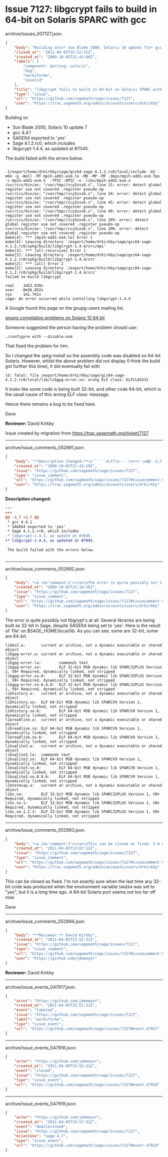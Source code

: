 # Issue 7127: libgcrypt fails to build in 64-bit on Solaris SPARC with gcc

archive/issues_007127.json:
```json
{
    "body": "Building on\n* Sun Blade 2000, Solaris 10 update 7\n* gcc 4.4.1\n* SAGE64 exported to 'yes'\n* Sage 4.1.2.rc0, which includes \n* libgcrypt-1.4.4, as updated at #7045.\n\nThe build failed with the errors below. \n\n```\n\n-I/export/home/drkirkby/sage/gcc64-sage-4.1.2.rc0/local/include -O2 -m64 -g -Wall -MT mpih-add1-asm.lo -MD -MP -MF .deps/mpih-add1-asm.Tpo -c mpih-add1-asm.S  -fPIC -DPIC -o .libs/mpih-add1-asm.o\n/usr/ccs/bin/as: \"/var/tmp//ccySzxz6.s\", line 31: error: detect global register use not covered .register pseudo-op\n/usr/ccs/bin/as: \"/var/tmp//ccySzxz6.s\", line 34: error: detect global register use not covered .register pseudo-op\n/usr/ccs/bin/as: \"/var/tmp//ccySzxz6.s\", line 45: error: detect global register use not covered .register pseudo-op\n/usr/ccs/bin/as: \"/var/tmp//ccySzxz6.s\", line 49: error: detect global register use not covered .register pseudo-op\n/usr/ccs/bin/as: \"/var/tmp//ccySzxz6.s\", line 205: error: detect global register use not covered .register pseudo-op\n/usr/ccs/bin/as: \"/var/tmp//ccySzxz6.s\", line 206: error: detect global register use not covered .register pseudo-op\nmake[4]: *** [mpih-add1-asm.lo] Error 1\nmake[4]: Leaving directory `/export/home/drkirkby/sage/gcc64-sage-4.1.2.rc0/spkg/build/libgcrypt-1.4.4/src/mpi'\nmake[3]: *** [all-recursive] Error 1\nmake[3]: Leaving directory `/export/home/drkirkby/sage/gcc64-sage-4.1.2.rc0/spkg/build/libgcrypt-1.4.4/src'\nmake[2]: *** [all] Error 2\nmake[2]: Leaving directory `/export/home/drkirkby/sage/gcc64-sage-4.1.2.rc0/spkg/build/libgcrypt-1.4.4/src'\nfailed to build libgcrypt\n\nreal    1m53.930s\nuser    0m36.852s\nsys     1m1.741s\nsage: An error occurred while installing libgcrypt-1.4.4\n```\n\nA Google found this page on the gnupg-users mailing list. \n\n[gnupg compilation problems on Solaris 10 64 bit](http://www.mail-archive.com/gnupg-users@gnupg.org/msg09887.html) \n\nSomeone suggested the person having the problem should use:\n\n\n```\n./configure with --disable-asm\n```\n\nThat fixed the problem for him. \n\nSo I changed the spkg-install so the assembly code was disabled on 64-bit Solaris. However, whilst the above problem did not display (I think the build got further this time), it did eventually fail with \n\n```\nld: fatal: file /export/home/drkirkby/sage/gcc64-sage-4.1.2.rc0/local/lib/libgpg-error.so: wrong ELF class: ELFCLASS32\n```\n\nIt looks like some code is being built 32-bit, and other code 64-bit, which is the usual cause of this *wrong ELF class:* message.\n\nHence there remains a bug to be fixed here. \n\nDave \n\n\n**Reviewer:** David Kirkby\n\nIssue created by migration from https://trac.sagemath.org/ticket/7127\n\n",
    "closed_at": "2011-04-05T15:52:31Z",
    "created_at": "2009-10-05T21:42:06Z",
    "labels": [
        "component: porting: solaris",
        "bug",
        "worksforme",
        "invalid"
    ],
    "title": "libgcrypt fails to build in 64-bit on Solaris SPARC with gcc",
    "type": "issue",
    "url": "https://github.com/sagemath/sage/issues/7127",
    "user": "https://trac.sagemath.org/admin/accounts/users/drkirkby"
}
```
Building on
* Sun Blade 2000, Solaris 10 update 7
* gcc 4.4.1
* SAGE64 exported to 'yes'
* Sage 4.1.2.rc0, which includes 
* libgcrypt-1.4.4, as updated at #7045.

The build failed with the errors below. 

```

-I/export/home/drkirkby/sage/gcc64-sage-4.1.2.rc0/local/include -O2 -m64 -g -Wall -MT mpih-add1-asm.lo -MD -MP -MF .deps/mpih-add1-asm.Tpo -c mpih-add1-asm.S  -fPIC -DPIC -o .libs/mpih-add1-asm.o
/usr/ccs/bin/as: "/var/tmp//ccySzxz6.s", line 31: error: detect global register use not covered .register pseudo-op
/usr/ccs/bin/as: "/var/tmp//ccySzxz6.s", line 34: error: detect global register use not covered .register pseudo-op
/usr/ccs/bin/as: "/var/tmp//ccySzxz6.s", line 45: error: detect global register use not covered .register pseudo-op
/usr/ccs/bin/as: "/var/tmp//ccySzxz6.s", line 49: error: detect global register use not covered .register pseudo-op
/usr/ccs/bin/as: "/var/tmp//ccySzxz6.s", line 205: error: detect global register use not covered .register pseudo-op
/usr/ccs/bin/as: "/var/tmp//ccySzxz6.s", line 206: error: detect global register use not covered .register pseudo-op
make[4]: *** [mpih-add1-asm.lo] Error 1
make[4]: Leaving directory `/export/home/drkirkby/sage/gcc64-sage-4.1.2.rc0/spkg/build/libgcrypt-1.4.4/src/mpi'
make[3]: *** [all-recursive] Error 1
make[3]: Leaving directory `/export/home/drkirkby/sage/gcc64-sage-4.1.2.rc0/spkg/build/libgcrypt-1.4.4/src'
make[2]: *** [all] Error 2
make[2]: Leaving directory `/export/home/drkirkby/sage/gcc64-sage-4.1.2.rc0/spkg/build/libgcrypt-1.4.4/src'
failed to build libgcrypt

real    1m53.930s
user    0m36.852s
sys     1m1.741s
sage: An error occurred while installing libgcrypt-1.4.4
```

A Google found this page on the gnupg-users mailing list. 

[gnupg compilation problems on Solaris 10 64 bit](http://www.mail-archive.com/gnupg-users@gnupg.org/msg09887.html) 

Someone suggested the person having the problem should use:


```
./configure with --disable-asm
```

That fixed the problem for him. 

So I changed the spkg-install so the assembly code was disabled on 64-bit Solaris. However, whilst the above problem did not display (I think the build got further this time), it did eventually fail with 

```
ld: fatal: file /export/home/drkirkby/sage/gcc64-sage-4.1.2.rc0/local/lib/libgpg-error.so: wrong ELF class: ELFCLASS32
```

It looks like some code is being built 32-bit, and other code 64-bit, which is the usual cause of this *wrong ELF class:* message.

Hence there remains a bug to be fixed here. 

Dave 


**Reviewer:** David Kirkby

Issue created by migration from https://trac.sagemath.org/ticket/7127





---

archive/issue_comments_052891.json:
```json
{
    "body": "**Description changed:**\n``````diff\n--- \n+++ \n@@ -3,7 +3,7 @@\n * gcc 4.4.1\n * SAGE64 exported to 'yes'\n * Sage 4.1.2.rc0, which includes \n-* libgcrypt-1.4.3, as update at #7045.\n+* libgcrypt-1.4.4, as updated at #7045.\n \n The build failed with the errors below. \n \n``````\n",
    "created_at": "2009-10-05T21:43:18Z",
    "issue": "https://github.com/sagemath/sage/issues/7127",
    "type": "issue_comment",
    "url": "https://github.com/sagemath/sage/issues/7127#issuecomment-52891",
    "user": "https://trac.sagemath.org/admin/accounts/users/drkirkby"
}
```

**Description changed:**
``````diff
--- 
+++ 
@@ -3,7 +3,7 @@
 * gcc 4.4.1
 * SAGE64 exported to 'yes'
 * Sage 4.1.2.rc0, which includes 
-* libgcrypt-1.4.3, as update at #7045.
+* libgcrypt-1.4.4, as updated at #7045.
 
 The build failed with the errors below. 
 
``````




---

archive/issue_comments_052892.json:
```json
{
    "body": "<a id='comment:2'></a>\nThe error is quite possibly not libgrypt's at all. Several libraries are being built as 32-bit in Sage, despite SAGE64 being set to 'yes'. Here is the result of 'file' on $SAGE_HOME/local/lib. As you can see, some are 32-bit, some are 64-bit. \n\n\n```\nlibbz2.a:       current ar archive, not a dynamic executable or shared object\nlibgpg-error.a: current ar archive, not a dynamic executable or shared object\nlibgpg-error.la:        commands text\nlibgpg-error.so:        ELF 32-bit MSB dynamic lib SPARC32PLUS Version 1, V8+ Required, dynamically linked, not stripped\nlibgpg-error.so.0:      ELF 32-bit MSB dynamic lib SPARC32PLUS Version 1, V8+ Required, dynamically linked, not stripped\nlibgpg-error.so.0.4.0:  ELF 32-bit MSB dynamic lib SPARC32PLUS Version 1, V8+ Required, dynamically linked, not stripped\nlibhistory.a:   current ar archive, not a dynamic executable or shared object\nlibhistory.so:  ELF 64-bit MSB dynamic lib SPARCV9 Version 1, dynamically linked, not stripped\nlibhistory.so.6:        ELF 64-bit MSB dynamic lib SPARCV9 Version 1, dynamically linked, not stripped\nlibreadline.a:  current ar archive, not a dynamic executable or shared object\nlibreadline.so: ELF 64-bit MSB dynamic lib SPARCV9 Version 1, dynamically linked, not stripped\nlibreadline.so.6:       ELF 64-bit MSB dynamic lib SPARCV9 Version 1, dynamically linked, not stripped\nlibsqlite3.a:   current ar archive, not a dynamic executable or shared object\nlibsqlite3.la:  commands text\nlibsqlite3.so:  ELF 64-bit MSB dynamic lib SPARCV9 Version 1, dynamically linked, not stripped\nlibsqlite3.so.0:        ELF 64-bit MSB dynamic lib SPARCV9 Version 1, dynamically linked, not stripped\nlibsqlite3.so.0.8.6:    ELF 64-bit MSB dynamic lib SPARCV9 Version 1, dynamically linked, not stripped\nlibtermcap.a:   current ar archive, not a dynamic executable or shared object\nlibz.so:        ELF 32-bit MSB dynamic lib SPARC32PLUS Version 1, V8+ Required, dynamically linked, not stripped\nlibz.so.1:      ELF 32-bit MSB dynamic lib SPARC32PLUS Version 1, V8+ Required, dynamically linked, not stripped\nlibz.so.1.2.3:  ELF 32-bit MSB dynamic lib SPARC32PLUS Version 1, V8+ Required, dynamically linked, not stripped\n```",
    "created_at": "2009-10-05T22:16:16Z",
    "issue": "https://github.com/sagemath/sage/issues/7127",
    "type": "issue_comment",
    "url": "https://github.com/sagemath/sage/issues/7127#issuecomment-52892",
    "user": "https://trac.sagemath.org/admin/accounts/users/drkirkby"
}
```

<a id='comment:2'></a>
The error is quite possibly not libgrypt's at all. Several libraries are being built as 32-bit in Sage, despite SAGE64 being set to 'yes'. Here is the result of 'file' on $SAGE_HOME/local/lib. As you can see, some are 32-bit, some are 64-bit. 


```
libbz2.a:       current ar archive, not a dynamic executable or shared object
libgpg-error.a: current ar archive, not a dynamic executable or shared object
libgpg-error.la:        commands text
libgpg-error.so:        ELF 32-bit MSB dynamic lib SPARC32PLUS Version 1, V8+ Required, dynamically linked, not stripped
libgpg-error.so.0:      ELF 32-bit MSB dynamic lib SPARC32PLUS Version 1, V8+ Required, dynamically linked, not stripped
libgpg-error.so.0.4.0:  ELF 32-bit MSB dynamic lib SPARC32PLUS Version 1, V8+ Required, dynamically linked, not stripped
libhistory.a:   current ar archive, not a dynamic executable or shared object
libhistory.so:  ELF 64-bit MSB dynamic lib SPARCV9 Version 1, dynamically linked, not stripped
libhistory.so.6:        ELF 64-bit MSB dynamic lib SPARCV9 Version 1, dynamically linked, not stripped
libreadline.a:  current ar archive, not a dynamic executable or shared object
libreadline.so: ELF 64-bit MSB dynamic lib SPARCV9 Version 1, dynamically linked, not stripped
libreadline.so.6:       ELF 64-bit MSB dynamic lib SPARCV9 Version 1, dynamically linked, not stripped
libsqlite3.a:   current ar archive, not a dynamic executable or shared object
libsqlite3.la:  commands text
libsqlite3.so:  ELF 64-bit MSB dynamic lib SPARCV9 Version 1, dynamically linked, not stripped
libsqlite3.so.0:        ELF 64-bit MSB dynamic lib SPARCV9 Version 1, dynamically linked, not stripped
libsqlite3.so.0.8.6:    ELF 64-bit MSB dynamic lib SPARCV9 Version 1, dynamically linked, not stripped
libtermcap.a:   current ar archive, not a dynamic executable or shared object
libz.so:        ELF 32-bit MSB dynamic lib SPARC32PLUS Version 1, V8+ Required, dynamically linked, not stripped
libz.so.1:      ELF 32-bit MSB dynamic lib SPARC32PLUS Version 1, V8+ Required, dynamically linked, not stripped
libz.so.1.2.3:  ELF 32-bit MSB dynamic lib SPARC32PLUS Version 1, V8+ Required, dynamically linked, not stripped
```



---

archive/issue_comments_052893.json:
```json
{
    "body": "<a id='comment:3'></a>\nThis can be closed as fixed. I'm not exactly sure when the last time any 32-bit code was produced when the environment variable `SAGE64` was set to \"yes\", but it is a long time ago. A 64-bit Solaris port seems not too far off now. \n\nDave",
    "created_at": "2011-04-02T13:07:12Z",
    "issue": "https://github.com/sagemath/sage/issues/7127",
    "type": "issue_comment",
    "url": "https://github.com/sagemath/sage/issues/7127#issuecomment-52893",
    "user": "https://trac.sagemath.org/admin/accounts/users/drkirkby"
}
```

<a id='comment:3'></a>
This can be closed as fixed. I'm not exactly sure when the last time any 32-bit code was produced when the environment variable `SAGE64` was set to "yes", but it is a long time ago. A 64-bit Solaris port seems not too far off now. 

Dave



---

archive/issue_comments_052894.json:
```json
{
    "body": "**Reviewer:** David Kirkby",
    "created_at": "2011-04-05T15:52:31Z",
    "issue": "https://github.com/sagemath/sage/issues/7127",
    "type": "issue_comment",
    "url": "https://github.com/sagemath/sage/issues/7127#issuecomment-52894",
    "user": "https://github.com/jdemeyer"
}
```

**Reviewer:** David Kirkby



---

archive/issue_events_047917.json:
```json
{
    "actor": "https://github.com/jdemeyer",
    "created_at": "2011-04-05T15:52:31Z",
    "event": "labeled",
    "issue": "https://github.com/sagemath/sage/issues/7127",
    "label": "worksforme",
    "type": "issue_event",
    "url": "https://github.com/sagemath/sage/issues/7127#event-47917"
}
```



---

archive/issue_events_047918.json:
```json
{
    "actor": "https://github.com/jdemeyer",
    "created_at": "2011-04-05T15:52:31Z",
    "event": "closed",
    "issue": "https://github.com/sagemath/sage/issues/7127",
    "type": "issue_event",
    "url": "https://github.com/sagemath/sage/issues/7127#event-47918"
}
```



---

archive/issue_events_047919.json:
```json
{
    "actor": "https://github.com/jdemeyer",
    "created_at": "2011-04-05T15:57:52Z",
    "event": "demilestoned",
    "issue": "https://github.com/sagemath/sage/issues/7127",
    "milestone": "sage-4.7",
    "type": "issue_event",
    "url": "https://github.com/sagemath/sage/issues/7127#event-47919"
}
```
